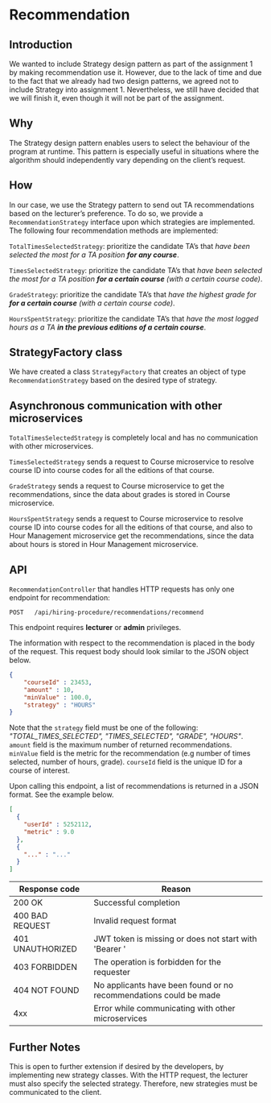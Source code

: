 # Recommendation


## Introduction

We wanted to include Strategy design pattern as part of the assignment 1 by making recommendation use it. However, due to the lack of time and due to the fact that we already had two design patterns, we agreed not to include Strategy into assignment 1. Nevertheless, we still have decided that we will finish it, even though it will not be part of the assignment.


## Why

The Strategy design pattern enables users to select the behaviour of the program at runtime. This pattern is especially useful in situations where the algorithm should independently vary depending on the client’s request.


## How

In our case, we use the Strategy pattern to send out TA recommendations based on the lecturer’s preference. To do so, we provide a `RecommendationStrategy` interface upon which strategies are implemented. The following four recommendation methods are implemented:

`TotalTimesSelectedStrategy`: prioritize the candidate TA’s that _have been selected the most for a TA position **for any course**_.

`TimesSelectedStrategy`: prioritize the candidate TA’s that _have been selected the most for a TA position **for a certain course** (with a certain course code)_.

`GradeStrategy`: prioritize the candidate TA’s that _have the highest grade for **for a certain course** (with a certain course code)_.

`HoursSpentStrategy`: prioritize the candidate TA’s that _have the most logged hours as a TA **in the previous editions of a certain course**_.


## StrategyFactory class

We have created a class `StrategyFactory` that creates an object of type `RecommendationStrategy` based on the desired type of strategy.


## Asynchronous communication with other microservices

`TotalTimesSelectedStrategy` is completely local and has no communication with other microservices.

`TimesSelectedStrategy` sends a request to Course microservice to resolve course ID into course codes for all the editions of that course.

`GradeStrategy` sends a request to Course microservice to get the recommendations, since the data about grades is stored in Course microservice.

`HoursSpentStrategy` sends a request to Course microservice to resolve course ID into course codes for all the editions of that course, and also to Hour Management microservice get the recommendations, since the data about hours is stored in Hour Management microservice.


## API

`RecommendationController` that handles HTTP requests has only one endpoint for recommendation:

```
POST   /api/hiring-procedure/recommendations/recommend
```

This endpoint requires **lecturer** or **admin** privileges.

The information with respect to the recommendation is placed in the body of the request. This request body should look similar to the JSON object below.

```json
{
	"courseId" : 23453,
	"amount" : 10,
	"minValue" : 100.0,
	"strategy" : "HOURS"
}
```

Note that the `strategy` field must be one of the following: _"TOTAL_TIMES_SELECTED", "TIMES_SELECTED", "GRADE", "HOURS"_. `amount` field is the maximum number of returned recommendations. `minValue` field is the metric for the recommendation (e.g number of times selected, number of hours, grade). `courseId` field is the unique ID for a course of interest.

Upon calling this endpoint, a list of recommendations is returned in a JSON format. See the example below. 

```json
[
  {
	"userId" : 5252112,
	"metric" : 9.0
  },
  {
    "..." : "..."
  }
]
```

| Response code    | Reason                                                            |
|------------------|-------------------------------------------------------------------|
| 200 OK           | Successful completion                                             |
| 400 BAD REQUEST  | Invalid request format                                            |
| 401 UNAUTHORIZED | JWT token is missing or does not start with 'Bearer '             |
| 403 FORBIDDEN    | The operation is forbidden for the requester                      |
| 404 NOT FOUND    | No applicants have been found or no recommendations could be made |
| 4xx              | Error while communicating with other microservices                |


## Further Notes
This is open to further extension if desired by the developers, by implementing new strategy classes. With the HTTP request, the lecturer must also specify the selected strategy. Therefore, new strategies must be communicated to the client. 